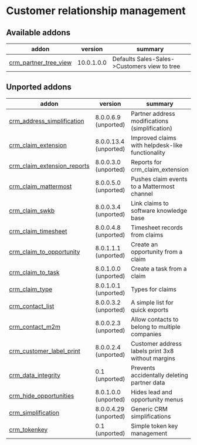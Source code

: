 Customer relationship management
================================

[//]: # (addons)

Available addons
----------------
addon | version | summary
--- | --- | ---
[crm_partner_tree_view](crm_partner_tree_view/) | 10.0.1.0.0 | Defaults Sales-Sales->Customers view to tree


Unported addons
---------------
addon | version | summary
--- | --- | ---
[crm_address_simplification](crm_address_simplification/) | 8.0.0.6.9 (unported) | Partner address modifications (simplification)
[crm_claim_extension](crm_claim_extension/) | 8.0.0.13.4 (unported) | Improved claims with helpdesk-like functionality
[crm_claim_extension_reports](crm_claim_extension_reports/) | 8.0.0.3.0 (unported) | Reports for crm_claim_extension
[crm_claim_mattermost](crm_claim_mattermost/) | 8.0.0.5.0 (unported) | Pushes claim events to a Mattermost channel
[crm_claim_swkb](crm_claim_swkb/) | 8.0.0.3.4 (unported) | Link claims to software knowledge base
[crm_claim_timesheet](crm_claim_timesheet/) | 8.0.0.4.8 (unported) | Timesheet records from claims
[crm_claim_to_opportunity](crm_claim_to_opportunity/) | 8.0.1.1.1 (unported) | Create an opportunity from a claim
[crm_claim_to_task](crm_claim_to_task/) | 8.0.1.0.0 (unported) | Create a task from a claim
[crm_claim_type](crm_claim_type/) | 8.0.1.0.1 (unported) | Types for claims
[crm_contact_list](crm_contact_list/) | 8.0.0.3.2 (unported) | A simple list for quick exports
[crm_contact_m2m](crm_contact_m2m/) | 8.0.0.2.3 (unported) | Allow contacts to belong to multiple companies
[crm_customer_label_print](crm_customer_label_print/) | 8.0.0.2.4 (unported) | Customer address labels print 3x8 without margins
[crm_data_integrity](crm_data_integrity/) | 0.1 (unported) | Prevents accidentally deleting partner data
[crm_hide_opportunities](crm_hide_opportunities/) | 8.0.1.0.0 (unported) | Hides lead and opportunity menus
[crm_simplification](crm_simplification/) | 8.0.0.4.29 (unported) | Generic CRM simplifications
[crm_tokenkey](crm_tokenkey/) | 0.1 (unported) | Simple token key management

[//]: # (end addons)
